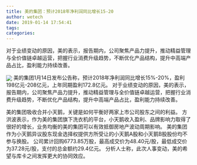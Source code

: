 ```yaml
---
title: 美的集团：预计2018年净利润同比增长15-20
author: wetech
date: 2019-01-14 17:54:41
tags: 
categories: 
---
```

对于业绩变动的原因，美的表示，报告期内，公司聚焦产品力提升，推动精益管理与全价值链卓越运营，把握行业消费升级趋势，不断优化产品结构，提升中高端产品占比，盈利能力持续改善。
<!-- more -->
<img align="center" border="0" src="https://imgcdn.yicai.com/uppics/images/2019/01/d24296206e0726295c6da8af4147cad6.jpg" />
美的集团1月14日发布公告称，预计2018年净利润同比增长15%-20%，盈利198亿元-208亿元，上年同期盈利172.8亿元。
对于业绩变动的原因，美的表示，报告期内，公司聚焦产品力提升，推动精益管理与全价值链卓越运营，把握行业消费升级趋势，不断优化产品结构，提升中高端产品占比，盈利能力持续改善。
 
 
美的集团吸收合并小天鹅，关键是如何平衡好两家上市公司股东之间的利益。
方洪波表示，作为美的集团旗下洗衣机的平台，小天鹅收入盈利、品牌影响力取得了很好的增长，业务均衡的美的集团可以有效抵御房地产波动周期影响。
美的集团作为小天鹅异议股东现金选择权提供方所受让的小天鹅A股和小天鹅B股股份均不参与换股。
公司累计回购6773.85万股，最高成交价为48.40元/股，最低成交价为37.28元/股，支付的总金额约29.4亿元。
分析人士称，此次人事变动，美的希望与库卡之间发挥更大的协同效应。
